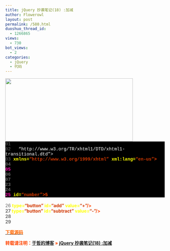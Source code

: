```yaml
---
title: jQuery 抄袭笔记(18) :加减
author: Flowerowl
layout: post
permalink: /580.html
duoshuo_thread_id:
  - 1266865
views:
  - 730
bot_views:
  - 2
categories:
  - jQuery
  - 代码
---
```

  
<img class="size-full wp-image-581 aligncenter" title="Lazynight | 夜阑" src="http://lazynight.me/wp-content/uploads/2011/10/20205323.jpg" alt="" width="403" height="199" />

<div class="source" style="font-family: '[object HTMLOptionElement]', Consolas, 'Lucida Console', 'Courier New'; color: #c0c0c0; background-color: #000000;">
  <span style="color: #696969;">01</span> <span style="color: #ffffff;"><!DOCTYPE html PUBLIC &#8220;-//W3C//DTD XHTML 1.0 Transitional//EN&#8221;</span><br /> <span style="color: #696969;">02</span> <span style="color: #ffffff;">  &#8220;http://www.w3.org/TR/xhtml1/DTD/xhtml1-transitional.dtd&#8221;></span><br /> <span style="color: #696969;">03</span> <span style="color: #ff4400; font-weight: bold;"><html</span> <span style="color: #ffff00;">xmlns=</span><span style="color: #d13800;">&#8220;http://www.w3.org/1999/xhtml&#8221;</span> <span style="color: #ffff00;">xml:lang=</span><span style="color: #d13800;">&#8220;en-us&#8221;</span><span style="color: #ff4400; font-weight: bold;">></span><br /> <span style="color: #696969;">04</span> <span style="color: #ff4400; font-weight: bold;"><head></span><br /> <span style="color: #f810b0;">05</span> <span style="color: #ff4400; font-weight: bold;"><title></span>Hello Lazynight!<span style="color: #ff4400; font-weight: bold;"></title></span><br /> <span style="color: #696969;">06</span> <span style="color: #ff4400; font-weight: bold;"><script </span><span style="color: #ffff00;">src=</span><span style="color: #d13800;">&#8220;jquery-1.1.3.pack.js&#8221;</span><span style="color: #ff4400; font-weight: bold;">></script></span><br /> <span style="color: #696969;">07</span> <span style="color: #ff4400; font-weight: bold;"><script></span><br /> <span style="color: #696969;">08</span> <span style="color: #c0c0c0;">$</span>(<span style="color: #c0c0c0;">document</span><span style="color: #c0c0c0;">).</span><span style="color: #c0c0c0;">ready</span>(<span style="color: #ff4400; font-weight: bold;">function</span><span style="color: #c0c0c0;">(){</span><br /> <span style="color: #696969;">09</span>     <span style="color: #c0c0c0;">$</span>(<span style="color: #d13800;">&#8220;#add&#8221;</span><span style="color: #c0c0c0;">).</span><span style="color: #c0c0c0;">click</span>(<span style="color: #ff4400; font-weight: bold;">function</span><span style="color: #c0c0c0;">(){</span><br /> <span style="color: #f810b0;">10</span>         <span style="color: #ff4400; font-weight: bold;">var</span> n<span style="color: #c0c0c0;">=</span><span style="color: #c0c0c0;">$</span>(<span style="color: #d13800;">&#8220;#number&#8221;</span><span style="color: #c0c0c0;">).</span><span style="color: #c0c0c0;">html</span>();<br /> <span style="color: #696969;">11</span>         <span style="color: #ff4400; font-weight: bold;">var</span> <span style="color: #c0c0c0;">m</span><span style="color: #c0c0c0;">=</span><span style="color: #c0c0c0;">parseInt</span>(n)<span style="color: #c0c0c0;">+</span><span style="color: #c0c0c0;">1</span>;<br /> <span style="color: #696969;">12</span>         <span style="color: #ff4400; font-weight: bold;">if</span>(<span style="color: #c0c0c0;">m</span><span style="color: #c0c0c0;">==</span><span style="color: #c0c0c0;"></span><span style="color: #c0c0c0;">){</span><span style="color: #c0c0c0;">alert</span>(<span style="color: #d13800;">&#8220;不能为0~~&#8221;</span>);<span style="color: #ff4400; font-weight: bold;">return</span><span style="color: #c0c0c0;">}</span><br /> <span style="color: #696969;">13</span>         <span style="color: #c0c0c0;">$</span>(<span style="color: #d13800;">&#8220;#number&#8221;</span><span style="color: #c0c0c0;">).</span><span style="color: #c0c0c0;">html</span>(<span style="color: #c0c0c0;">m</span>);<br /> <span style="color: #696969;">14</span>     <span style="color: #c0c0c0;">});</span><br /> <span style="color: #f810b0;">15</span>     <span style="color: #c0c0c0;">$</span>(<span style="color: #d13800;">&#8220;#subtract&#8221;</span><span style="color: #c0c0c0;">).</span><span style="color: #c0c0c0;">click</span>(<span style="color: #ff4400; font-weight: bold;">function</span><span style="color: #c0c0c0;">(){</span><br /> <span style="color: #696969;">16</span>         <span style="color: #ff4400; font-weight: bold;">var</span> n<span style="color: #c0c0c0;">=</span><span style="color: #c0c0c0;">$</span>(<span style="color: #d13800;">&#8220;#number&#8221;</span><span style="color: #c0c0c0;">).</span><span style="color: #c0c0c0;">html</span>();<br /> <span style="color: #696969;">17</span>         <span style="color: #ff4400; font-weight: bold;">var</span> <span style="color: #c0c0c0;">m</span><span style="color: #c0c0c0;">=</span><span style="color: #c0c0c0;">parseInt</span>(n)<span style="color: #c0c0c0;">-</span><span style="color: #c0c0c0;">1</span>;<br /> <span style="color: #696969;">18</span>         <span style="color: #ff4400; font-weight: bold;">if</span>(<span style="color: #c0c0c0;">m</span><span style="color: #c0c0c0;">==</span><span style="color: #c0c0c0;"></span><span style="color: #c0c0c0;">){</span><span style="color: #c0c0c0;">alert</span>(<span style="color: #d13800;">&#8220;不能为0~~&#8221;</span>);<span style="color: #ff4400; font-weight: bold;">return</span><span style="color: #c0c0c0;">}</span><br /> <span style="color: #696969;">19</span>         <span style="color: #c0c0c0;">$</span>(<span style="color: #d13800;">&#8220;#number&#8221;</span><span style="color: #c0c0c0;">).</span><span style="color: #c0c0c0;">html</span>(<span style="color: #c0c0c0;">m</span>);<br /> <span style="color: #f810b0;">20</span>     <span style="color: #c0c0c0;">});</span><br /> <span style="color: #696969;">21</span> <span style="color: #c0c0c0;">});</span><br /> <span style="color: #696969;">22</span> <span style="color: #ff4400; font-weight: bold;"></script></span><br /> <span style="color: #696969;">23</span> <span style="color: #ff4400; font-weight: bold;"></head></span><br /> <span style="color: #696969;">24</span> <span style="color: #ff4400; font-weight: bold;"><body></span><br /> <span style="color: #f810b0;">25</span> <span style="color: #ff4400; font-weight: bold;"><div</span> <span style="color: #ffff00;">id=</span><span style="color: #d13800;">&#8220;number&#8221;</span><span style="color: #ff4400; font-weight: bold;">></span>5<span style="color: #ff4400; font-weight: bold;"></div></span><br /> <span style="color: #696969;">26</span> <span style="color: #ff4400; font-weight: bold;"><input</span> <span style="color: #ffff00;">type=</span><span style="color: #d13800;">&#8220;button&#8221;</span> <span style="color: #ffff00;">id=</span><span style="color: #d13800;">&#8220;add&#8221;</span> <span style="color: #ffff00;">value=</span><span style="color: #d13800;">&#8220;+&#8221;</span><span style="color: #ff4400; font-weight: bold;">/></span><br /> <span style="color: #696969;">27</span> <span style="color: #ff4400; font-weight: bold;"><input</span> <span style="color: #ffff00;">type=</span><span style="color: #d13800;">&#8220;button&#8221;</span> <span style="color: #ffff00;">id=</span><span style="color: #d13800;">&#8220;subtract&#8221;</span> <span style="color: #ffff00;">value=</span><span style="color: #d13800;">&#8220;-&#8221;</span><span style="color: #ff4400; font-weight: bold;">/></span><br /> <span style="color: #696969;">28</span> <span style="color: #ff4400; font-weight: bold;"></body></span><br /> <span style="color: #696969;">29</span> <span style="color: #ff4400; font-weight: bold;"></html></span>
</div>

<span style="color: #ff6600;"><a href="http://down.qiannao.com/space/file/flowerowl/-4e0a-4f20-5206-4eab/Lazy18_-52a0-51cf.rar/.page" target="_blank"><span style="color: #ff6600;">下载源码</span></a></span>

转载请注明：[于哲的博客][1] &raquo; [jQuery 抄袭笔记(18) :加减][2]

 [1]: http://localhost/wordpress
 [2]: http://localhost/wordpress/580.html